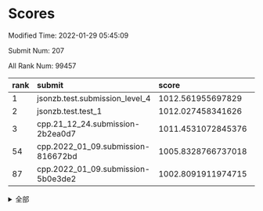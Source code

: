 # Scores

Modified Time: 2022-01-29 05:45:09

Submit Num: 207

All Rank Num: 99457

| rank |               submit               |       score        |       sigma        | pk_num |
| :--- | :--------------------------------- | :----------------- | :----------------- | :----- |
| 1    | jsonzb.test.submission_level_4     | 1012.561955697829  | 0.793263070084893  | 1919   |
| 2    | jsonzb.test.test_1                 | 1012.027458341626  | 0.7936134586426288 | 1921   |
| 3    | cpp.21_12_24.submission-2b2ea0d7   | 1011.4531072845376 | 0.7693777630247375 | 1914   |
| 54   | cpp.2022_01_09.submission-816672bd | 1005.8328766737018 | 0.731472993938178  | 1924   |
| 87   | cpp.2022_01_09.submission-5b0e3de2 | 1002.8091911974715 | 0.7161517059565731 | 1921   |


<details>
<summary>全部</summary>

| rank |                 submit                 |       score        |       sigma        | pk_num |
| :--- | :------------------------------------- | :----------------- | :----------------- | :----- |
| 1    | jsonzb.test.submission_level_4         | 1012.561955697829  | 0.793263070084893  | 1919   |
| 2    | jsonzb.test.test_1                     | 1012.027458341626  | 0.7936134586426288 | 1921   |
| 3    | cpp.21_12_24.submission-2b2ea0d7       | 1011.4531072845376 | 0.7693777630247375 | 1914   |
| 4    | gobigger.level_3.submission_level_3_44 | 1010.8047678180129 | 0.7684759859259996 | 1925   |
| 5    | gobigger.level_3.submission_level_3_9  | 1010.6746123044592 | 0.7542260028920067 | 1921   |
| 6    | gobigger.level_3.submission_level_3_18 | 1010.627216332972  | 0.7586702309126061 | 1922   |
| 7    | gobigger.level_3.submission_level_3_46 | 1010.6167882040685 | 0.7500380362064325 | 1916   |
| 8    | gobigger.level_3.submission_level_3_49 | 1010.5937452067841 | 0.7795946135870975 | 1922   |
| 9    | gobigger.level_3.submission_level_3_21 | 1010.583882286329  | 0.7612367113141048 | 1922   |
| 10   | gobigger.level_3.submission_level_3_12 | 1010.5688518099568 | 0.7572500961404516 | 1920   |
| 11   | gobigger.level_3.submission_level_3_19 | 1010.5428262351504 | 0.7606159340723871 | 1917   |
| 12   | gobigger.level_3.submission_level_3_1  | 1010.4839829380425 | 0.7545090592359338 | 1921   |
| 13   | gobigger.level_3.submission_level_3_32 | 1010.4787490374501 | 0.760848822273082  | 1920   |
| 14   | gobigger.level_3.submission_level_3_13 | 1010.3985787222767 | 0.7466684802818745 | 1919   |
| 15   | gobigger.level_3.submission_level_3_6  | 1010.3264378290164 | 0.752662313290775  | 1918   |
| 16   | gobigger.level_3.submission_level_3_41 | 1010.3243204507775 | 0.7771779660923243 | 1920   |
| 17   | gobigger.level_3.submission_level_3_26 | 1010.3186022624843 | 0.7700137981490315 | 1923   |
| 18   | gobigger.level_3.submission_level_3_43 | 1010.310802881774  | 0.7563880070924908 | 1924   |
| 19   | gobigger.level_3.submission_level_3_14 | 1010.2851546742858 | 0.7664269298542479 | 1922   |
| 20   | gobigger.level_3.submission_level_3_0  | 1010.2666724075276 | 0.7597083670907111 | 1923   |
| 21   | gobigger.level_3.submission_level_3_4  | 1010.2354799133399 | 0.7602777076044664 | 1926   |
| 22   | gobigger.level_3.submission_level_3_47 | 1010.2267951199568 | 0.7616497001798366 | 1922   |
| 23   | gobigger.level_3.submission_level_3_2  | 1010.1471234651319 | 0.7628017834607871 | 1920   |
| 24   | gobigger.level_3.submission_level_3_24 | 1010.1278836909121 | 0.7527050035509467 | 1921   |
| 25   | gobigger.level_3.submission_level_3_38 | 1010.0883001782929 | 0.7871791493256595 | 1924   |
| 26   | gobigger.level_3.submission_level_3_23 | 1010.0441241350413 | 0.7632452091351354 | 1920   |
| 27   | gobigger.level_3.submission_level_3_31 | 1009.9716559028794 | 0.7494631062397111 | 1921   |
| 28   | gobigger.level_3.submission_level_3_40 | 1009.9656272697284 | 0.7461591174995669 | 1924   |
| 29   | gobigger.level_3.submission_level_3_8  | 1009.8741951925887 | 0.7497415296605558 | 1926   |
| 30   | gobigger.level_3.submission_level_3_42 | 1009.8289988976617 | 0.7640922629417455 | 1921   |
| 31   | gobigger.level_3.submission_level_3_15 | 1009.815278331391  | 0.7504464775127747 | 1924   |
| 32   | gobigger.level_3.submission_level_3_30 | 1009.8025247562938 | 0.766830907792953  | 1921   |
| 33   | gobigger.level_3.submission_level_3_37 | 1009.7142261635421 | 0.7414475259377379 | 1924   |
| 34   | gobigger.level_3.submission_level_3_27 | 1009.680059597674  | 0.7757631478723285 | 1924   |
| 35   | gobigger.level_3.submission_level_3_28 | 1009.6329576998048 | 0.7565305684782695 | 1922   |
| 36   | gobigger.level_3.submission_level_3_20 | 1009.6326041928213 | 0.7457239367260189 | 1923   |
| 37   | gobigger.level_3.submission_level_3_17 | 1009.6019860390277 | 0.750296964007421  | 1921   |
| 38   | gobigger.level_3.submission_level_3_7  | 1009.599167257186  | 0.7579514904675672 | 1924   |
| 39   | gobigger.level_3.submission_level_3_5  | 1009.4240466651412 | 0.7458465325816963 | 1922   |
| 40   | gobigger.level_3.submission_level_3_22 | 1009.4117403042344 | 0.7281018624296076 | 1920   |
| 41   | gobigger.level_3.submission_level_3_11 | 1009.3839911117113 | 0.7522339374902978 | 1925   |
| 42   | gobigger.level_3.submission_level_3_10 | 1009.3076202851952 | 0.7386078212448922 | 1920   |
| 43   | gobigger.level_3.submission_level_3_48 | 1009.180761335428  | 0.7446661090057154 | 1922   |
| 44   | gobigger.level_3.submission_level_3_36 | 1009.143206439954  | 0.7545079362174472 | 1925   |
| 45   | gobigger.level_3.submission_level_3_45 | 1009.1090485552735 | 0.7598712563948175 | 1920   |
| 46   | gobigger.level_3.submission_level_3_39 | 1009.0901156013127 | 0.7612399845671713 | 1922   |
| 47   | gobigger.level_3.submission_level_3_16 | 1009.0150896057537 | 0.7523460436168166 | 1921   |
| 48   | gobigger.level_3.submission_level_3_3  | 1009.0039971541753 | 0.7408769420841034 | 1920   |
| 49   | gobigger.level_3.submission_level_3_35 | 1008.9745275681701 | 0.7594641319355327 | 1918   |
| 50   | gobigger.level_3.submission_level_3_33 | 1008.856438260517  | 0.7437565824596644 | 1922   |
| 51   | gobigger.level_3.submission_level_3_34 | 1008.8546016200067 | 0.7454695802261261 | 1924   |
| 52   | gobigger.level_3.submission_level_3_29 | 1008.8467746121198 | 0.7329692050049551 | 1917   |
| 53   | gobigger.level_3.submission_level_3_25 | 1008.7633111111891 | 0.7583657980392705 | 1924   |
| 54   | cpp.2022_01_09.submission-816672bd     | 1005.8328766737018 | 0.731472993938178  | 1924   |
| 55   | gobigger.level_1.submission_level_1_5  | 1005.0030084864893 | 0.7370500168139854 | 1923   |
| 56   | gobigger.level_1.submission_level_1_27 | 1004.8875856359543 | 0.7151184559459907 | 1924   |
| 57   | gobigger.level_1.submission_level_1_25 | 1004.5356900321066 | 0.7222414374792573 | 1924   |
| 58   | gobigger.level_1.submission_level_1_21 | 1004.3177858661414 | 0.7399879027722006 | 1922   |
| 59   | gobigger.level_1.submission_level_1_44 | 1004.1606032898591 | 0.7181118225779628 | 1919   |
| 60   | gobigger.level_1.submission_level_1_36 | 1004.1381887934331 | 0.7178949009734055 | 1927   |
| 61   | gobigger.level_1.submission_level_1_2  | 1003.9530114705801 | 0.7196488837701983 | 1923   |
| 62   | gobigger.level_1.submission_level_1_6  | 1003.9042594546203 | 0.7179082424394897 | 1921   |
| 63   | gobigger.level_1.submission_level_1_16 | 1003.887278262511  | 0.7168896570047368 | 1919   |
| 64   | gobigger.level_1.submission_level_1_43 | 1003.7937615720873 | 0.7162460477006254 | 1920   |
| 65   | gobigger.level_1.submission_level_1_15 | 1003.7809110694307 | 0.7071792651486615 | 1926   |
| 66   | gobigger.level_1.submission_level_1_46 | 1003.7515464393466 | 0.7136985832824085 | 1916   |
| 67   | gobigger.level_1.submission_level_1_42 | 1003.7325799831573 | 0.7216444198935957 | 1925   |
| 68   | gobigger.level_1.submission_level_1_3  | 1003.72081700555   | 0.7168547296823596 | 1921   |
| 69   | gobigger.level_1.submission_level_1_13 | 1003.6639319388631 | 0.7166213219632814 | 1918   |
| 70   | gobigger.level_1.submission_level_1_9  | 1003.6379320073434 | 0.7225425825100316 | 1923   |
| 71   | gobigger.level_1.submission_level_1_11 | 1003.5251522598674 | 0.7163747721019388 | 1918   |
| 72   | gobigger.level_1.submission_level_1_33 | 1003.481709066973  | 0.7220455566767235 | 1921   |
| 73   | gobigger.level_1.submission_level_1_12 | 1003.410659182435  | 0.7125962837771143 | 1924   |
| 74   | gobigger.level_1.submission_level_1_29 | 1003.3249087650457 | 0.7181032791994895 | 1924   |
| 75   | gobigger.level_1.submission_level_1_19 | 1003.2720579194081 | 0.7191088671204068 | 1922   |
| 76   | gobigger.level_1.submission_level_1_20 | 1003.2285071799062 | 0.7222501278488876 | 1920   |
| 77   | gobigger.level_1.submission_level_1_45 | 1003.1954389139138 | 0.7134869896794793 | 1923   |
| 78   | gobigger.level_1.submission_level_1_28 | 1003.1790212353533 | 0.7089057189686598 | 1924   |
| 79   | gobigger.level_1.submission_level_1_26 | 1003.1657453025887 | 0.7189663257114431 | 1923   |
| 80   | gobigger.level_1.submission_level_1_10 | 1003.1439945301485 | 0.7132157050441646 | 1926   |
| 81   | gobigger.level_1.submission_level_1_14 | 1003.0902143337762 | 0.7125359742809997 | 1925   |
| 82   | gobigger.level_1.submission_level_1_39 | 1003.086000135582  | 0.7067793197495164 | 1920   |
| 83   | gobigger.level_1.submission_level_1_38 | 1002.9940816713095 | 0.7084351281216155 | 1921   |
| 84   | gobigger.level_1.submission_level_1_1  | 1002.9830829504125 | 0.7095301082265436 | 1924   |
| 85   | gobigger.level_1.submission_level_1_0  | 1002.8387630919545 | 0.7107841828706829 | 1918   |
| 86   | gobigger.level_1.submission_level_1_22 | 1002.8255004849958 | 0.7236076109392032 | 1924   |
| 87   | cpp.2022_01_09.submission-5b0e3de2     | 1002.8091911974715 | 0.7161517059565731 | 1921   |
| 88   | gobigger.level_1.submission_level_1_32 | 1002.7809998919531 | 0.7187375453274478 | 1919   |
| 89   | gobigger.level_1.submission_level_1_30 | 1002.768929111777  | 0.7137350781722127 | 1921   |
| 90   | gobigger.level_1.submission_level_1_18 | 1002.7029208701173 | 0.7064979667070425 | 1922   |
| 91   | gobigger.level_1.submission_level_1_4  | 1002.6787359208159 | 0.7089431877744595 | 1922   |
| 92   | gobigger.level_1.submission_level_1_35 | 1002.667646993722  | 0.7180486316291497 | 1923   |
| 93   | gobigger.level_1.submission_level_1_34 | 1002.6470141451232 | 0.7051179699508063 | 1922   |
| 94   | gobigger.level_1.submission_level_1_31 | 1002.593035309407  | 0.717211114849736  | 1921   |
| 95   | gobigger.level_1.submission_level_1_17 | 1002.5725075258725 | 0.7116223992049221 | 1924   |
| 96   | gobigger.level_1.submission_level_1_23 | 1002.5402059239503 | 0.7179497471564765 | 1921   |
| 97   | gobigger.level_1.submission_level_1_49 | 1002.4483611983876 | 0.7040308928278965 | 1928   |
| 98   | gobigger.level_1.submission_level_1_7  | 1002.3868744041815 | 0.7073560119927088 | 1919   |
| 99   | gobigger.level_1.submission_level_1_37 | 1002.3401816542948 | 0.7089566326705927 | 1925   |
| 100  | gobigger.level_1.submission_level_1_47 | 1002.2976681780682 | 0.7094188809077054 | 1923   |
| 101  | gobigger.level_1.submission_level_1_8  | 1002.2747086829697 | 0.7136176110133923 | 1925   |
| 102  | gobigger.level_1.submission_level_1_40 | 1002.1485802661717 | 0.7173341689628037 | 1924   |
| 103  | gobigger.level_1.submission_level_1_41 | 1002.084405931116  | 0.7117658390488186 | 1921   |
| 104  | gobigger.level_1.submission_level_1_24 | 1002.0416769204337 | 0.7093084871357934 | 1926   |
| 105  | gobigger.level_1.submission_level_1_48 | 1001.9718369585247 | 0.7159788831140501 | 1919   |
| 106  | gobigger.random.submission_random_37   | 997.2256927508337  | 0.7029722972321928 | 1922   |
| 107  | gobigger.random.submission_random_31   | 996.9277411670641  | 0.7023667901174229 | 1927   |
| 108  | gobigger.random.submission_random_41   | 996.849779423185   | 0.7191424739160353 | 1926   |
| 109  | gobigger.random.submission_random_35   | 996.8452076850688  | 0.6972625043968499 | 1925   |
| 110  | gobigger.random.submission_random_7    | 996.8228544600432  | 0.7145279228384931 | 1922   |
| 111  | gobigger.random.submission_random_3    | 996.7988151827165  | 0.7056751529692844 | 1920   |
| 112  | gobigger.random.submission_random_16   | 996.7528479368901  | 0.719887927138476  | 1925   |
| 113  | gobigger.random.submission_random_38   | 996.7381632069985  | 0.7132207619761765 | 1926   |
| 114  | gobigger.random.submission_random_36   | 996.6963316114505  | 0.7187227028476529 | 1917   |
| 115  | gobigger.random.submission_random_21   | 996.6327228971238  | 0.7045585590659916 | 1921   |
| 116  | gobigger.random.submission_random_17   | 996.550645011593   | 0.7077520534081364 | 1922   |
| 117  | gobigger.random.submission_random_29   | 996.5001377598661  | 0.707568086367973  | 1923   |
| 118  | gobigger.random.submission_random_43   | 996.4116769904975  | 0.6997694465678902 | 1925   |
| 119  | gobigger.random.submission_random_15   | 996.3083528019915  | 0.7195548790037937 | 1925   |
| 120  | gobigger.random.submission_random_6    | 996.2771067458469  | 0.7043829896197406 | 1923   |
| 121  | gobigger.random.submission_random_22   | 996.2301703529256  | 0.7180544359054905 | 1917   |
| 122  | gobigger.random.submission_random_39   | 996.1965672654218  | 0.6949393722180461 | 1924   |
| 123  | gobigger.random.submission_random_30   | 996.1465615485923  | 0.7227326982981889 | 1927   |
| 124  | gobigger.random.submission_random_45   | 996.1217213274773  | 0.6917112441648418 | 1922   |
| 125  | gobigger.random.submission_random_11   | 996.0912713538825  | 0.7086622530109593 | 1920   |
| 126  | gobigger.random.submission_random_25   | 996.0747590183092  | 0.7023594408297715 | 1923   |
| 127  | gobigger.random.submission_random_24   | 996.0627669706824  | 0.7109041621435189 | 1917   |
| 128  | gobigger.random.submission_random_9    | 996.023869737505   | 0.6976255284000628 | 1924   |
| 129  | gobigger.random.submission_random_18   | 996.0202684957077  | 0.709687018603833  | 1921   |
| 130  | gobigger.random.submission_random_14   | 996.0030470498207  | 0.7026155230115689 | 1923   |
| 131  | gobigger.random.submission_random_47   | 995.9100698165727  | 0.7139814819231275 | 1922   |
| 132  | gobigger.random.submission_random_23   | 995.8679339311111  | 0.7033338519977997 | 1925   |
| 133  | gobigger.random.submission_random_46   | 995.7868717688947  | 0.6990554262014261 | 1918   |
| 134  | gobigger.random.submission_random_28   | 995.7638692181764  | 0.706957982008508  | 1922   |
| 135  | gobigger.random.submission_random_4    | 995.7464755600665  | 0.7133438675049897 | 1919   |
| 136  | gobigger.random.submission_random_34   | 995.7354254141284  | 0.7009731231156117 | 1923   |
| 137  | gobigger.random.submission_random_12   | 995.6861015395212  | 0.7035869208704424 | 1918   |
| 138  | gobigger.random.submission_random_32   | 995.6742112062095  | 0.7085191556967761 | 1919   |
| 139  | gobigger.random.submission_random_0    | 995.6720277746334  | 0.727319074010522  | 1918   |
| 140  | gobigger.random.submission_random_33   | 995.641731083831   | 0.7177829301021814 | 1926   |
| 141  | gobigger.random.submission_random_44   | 995.5528355691603  | 0.7105092833012362 | 1927   |
| 142  | gobigger.random.submission_random_48   | 995.4886452325512  | 0.712001279141275  | 1923   |
| 143  | gobigger.random.submission_random_10   | 995.4312393161074  | 0.726196864012686  | 1926   |
| 144  | gobigger.random.submission_random_49   | 995.340735166485   | 0.7235205312694873 | 1916   |
| 145  | gobigger.random.submission_random_2    | 995.3381496691906  | 0.7059507277555    | 1924   |
| 146  | gobigger.random.submission_random_40   | 995.3201647689091  | 0.7124435695155634 | 1928   |
| 147  | gobigger.random.submission_random_13   | 995.3192528633698  | 0.722908462164953  | 1919   |
| 148  | gobigger.random.submission_random_19   | 995.3063796783237  | 0.7212870678659674 | 1919   |
| 149  | gobigger.random.submission_random_26   | 995.2994375998878  | 0.7205651647620462 | 1916   |
| 150  | gobigger.random.submission_random_42   | 995.2509406196094  | 0.7230241290716571 | 1921   |
| 151  | gobigger.random.submission_random_27   | 995.2439120693615  | 0.7130496043853066 | 1923   |
| 152  | gobigger.random.submission_random_8    | 995.1043752910283  | 0.7146131188904467 | 1923   |
| 153  | gobigger.random.submission_random_20   | 995.062955124822   | 0.7167727979778182 | 1917   |
| 154  | gobigger.random.submission_random_5    | 994.9432272671786  | 0.7058922098195615 | 1920   |
| 155  | gobigger.random.submission_random_1    | 994.5206990832193  | 0.712497786494482  | 1926   |
| 156  | gobigger.level_2.submission_level_2_12 | 993.7014535655552  | 0.7285699785827724 | 1922   |
| 157  | gobigger.level_2.submission_level_2_27 | 993.5771718182298  | 0.7241267920230748 | 1924   |
| 158  | gobigger.level_2.submission_level_2_36 | 993.4635036982635  | 0.7251220491280115 | 1920   |
| 159  | gobigger.level_2.submission_level_2_42 | 993.3981730351956  | 0.735383360855303  | 1921   |
| 160  | gobigger.level_2.submission_level_2_0  | 993.2963813347529  | 0.7358243174393682 | 1924   |
| 161  | gobigger.level_2.submission_level_2_48 | 993.2458107292003  | 0.7306373480381945 | 1915   |
| 162  | gobigger.level_2.submission_level_2_40 | 993.2348042899993  | 0.755335281777622  | 1916   |
| 163  | gobigger.level_2.submission_level_2_31 | 993.2150938699767  | 0.7551684753098192 | 1923   |
| 164  | gobigger.level_2.submission_level_2_32 | 993.1770374191393  | 0.727055392110295  | 1921   |
| 165  | gobigger.level_2.submission_level_2_1  | 993.027500219083   | 0.732896103722132  | 1926   |
| 166  | gobigger.level_2.submission_level_2_29 | 992.9933673134972  | 0.7484823751566562 | 1919   |
| 167  | gobigger.level_2.submission_level_2_46 | 992.8818884924575  | 0.7339093570773922 | 1920   |
| 168  | gobigger.level_2.submission_level_2_30 | 992.8806406209956  | 0.7422839658632624 | 1925   |
| 169  | gobigger.level_2.submission_level_2_39 | 992.8644207226491  | 0.7311586754148083 | 1923   |
| 170  | gobigger.level_2.submission_level_2_14 | 992.8428394062105  | 0.7427009951239785 | 1919   |
| 171  | gobigger.level_2.submission_level_2_4  | 992.7276093836304  | 0.7512972938968381 | 1928   |
| 172  | gobigger.level_2.submission_level_2_6  | 992.5569793516509  | 0.7536247935330165 | 1922   |
| 173  | gobigger.level_2.submission_level_2_28 | 992.5100178660051  | 0.7475826288233802 | 1925   |
| 174  | gobigger.level_2.submission_level_2_15 | 992.5076057190466  | 0.739523139616454  | 1920   |
| 175  | gobigger.level_2.submission_level_2_5  | 992.4272693568264  | 0.738949332062026  | 1922   |
| 176  | gobigger.level_2.submission_level_2_3  | 992.3295292737852  | 0.7375760738978834 | 1926   |
| 177  | gobigger.level_2.submission_level_2_43 | 992.3233611787687  | 0.7506412972985216 | 1921   |
| 178  | gobigger.level_2.submission_level_2_44 | 992.2839490048727  | 0.7520677932013989 | 1921   |
| 179  | gobigger.level_2.submission_level_2_13 | 992.2007177003537  | 0.7510683697543464 | 1917   |
| 180  | gobigger.level_2.submission_level_2_16 | 992.1618345392045  | 0.7523510735597012 | 1922   |
| 181  | gobigger.level_2.submission_level_2_25 | 992.1557268871912  | 0.7446122460841009 | 1925   |
| 182  | gobigger.level_2.submission_level_2_49 | 992.1385310542144  | 0.7492518905089517 | 1920   |
| 183  | gobigger.level_2.submission_level_2_19 | 992.094359608717   | 0.7420786015332557 | 1929   |
| 184  | gobigger.level_2.submission_level_2_18 | 992.057907217743   | 0.7435345289691756 | 1915   |
| 185  | gobigger.level_2.submission_level_2_23 | 992.0535294241976  | 0.7464303356182621 | 1924   |
| 186  | gobigger.level_2.submission_level_2_47 | 991.9810318495275  | 0.7417883714529991 | 1921   |
| 187  | gobigger.level_2.submission_level_2_26 | 991.9789990338282  | 0.735575351933106  | 1920   |
| 188  | gobigger.level_2.submission_level_2_11 | 991.7819833843564  | 0.7636187667918902 | 1916   |
| 189  | gobigger.level_2.submission_level_2_35 | 991.7716434969964  | 0.7495573892318468 | 1922   |
| 190  | gobigger.level_2.submission_level_2_20 | 991.7516930388008  | 0.775911139808159  | 1921   |
| 191  | gobigger.level_2.submission_level_2_9  | 991.6966857453938  | 0.7524413733852853 | 1921   |
| 192  | gobigger.level_2.submission_level_2_21 | 991.696678955159   | 0.7581871359543113 | 1927   |
| 193  | gobigger.level_2.submission_level_2_17 | 991.6465958680437  | 0.7456260276505198 | 1920   |
| 194  | gobigger.level_2.submission_level_2_10 | 991.6407249463894  | 0.7435185291997477 | 1919   |
| 195  | gobigger.level_2.submission_level_2_37 | 991.585270848492   | 0.7561977957991338 | 1918   |
| 196  | gobigger.level_2.submission_level_2_8  | 991.5674453578733  | 0.7485477288983899 | 1922   |
| 197  | gobigger.level_2.submission_level_2_22 | 991.2051581944476  | 0.7622634005622918 | 1920   |
| 198  | gobigger.level_2.submission_level_2_7  | 991.0366456629757  | 0.7424255802115339 | 1916   |
| 199  | gobigger.level_2.submission_level_2_33 | 990.9612664532502  | 0.7643253286956496 | 1924   |
| 200  | gobigger.level_2.submission_level_2_41 | 990.8883748632198  | 0.7467658917117844 | 1924   |
| 201  | gobigger.level_2.submission_level_2_38 | 990.7382398979463  | 0.7582329643903237 | 1926   |
| 202  | gobigger.level_2.submission_level_2_24 | 990.6442542686624  | 0.7586036661332549 | 1918   |
| 203  | gobigger.level_2.submission_level_2_34 | 990.5053354346056  | 0.7728737379749266 | 1924   |
| 204  | gobigger.level_2.submission_level_2_45 | 990.4778265793636  | 0.7555341742051156 | 1924   |
| 205  | gobigger.level_2.submission_level_2_2  | 990.0466805598899  | 0.782614508158775  | 1926   |
| 206  | gobigger.none.submission_none_1        | 977.952421767141   | 1.2879078184845325 | 1927   |
| 207  | gobigger.none.submission_none_0        | 975.7005709461495  | 1.4474577830181268 | 1918   |

</details>